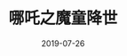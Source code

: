 ---
layout: movie-review
title: 哪吒之魔童降世
description: >
  挺不错的中国动画片，当时在电影院感觉耳目一新。“自来水”一词源自于此。
category: 电影
img: assets/img/movie/before2020/哪吒之魔童降世.webp
star: 5
date: 2019-07-26
---